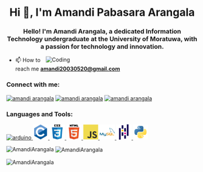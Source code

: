 <h1 align="center">Hi 👋, I'm Amandi Pabasara Arangala</h1>
<h3 align="center">Hello! I'm Amandi Arangala, a dedicated Information Technology undergraduate at the University of Moratuwa, with a passion for technology and innovation.</h3>
<img align = "right" alt="Coding" width="400" src="https://img.freepik.com/free-photo/programming-background-concept_23-2150170137.jpg">

<!--<p align="left"> <img src="https://komarev.com/ghpvc/?username=amandiarangala&label=Profile%20views&color=0e75b6&style=flat" alt="amandiarangala" /> </p>-->

- 📫 How to reach me **amandi20030520@gmail.com**

<h3 align="left">Connect with me:</h3>
<p align="left">
<a href="https://linkedin.com/in/amandiarangala" target="blank"><img align="center" src="https://raw.githubusercontent.com/rahuldkjain/github-profile-readme-generator/master/src/images/icons/Social/linked-in-alt.svg" alt="amandi arangala" height="30" width="40" /></a>
<a href="https://kaggle.com/amandiarangala" target="blank"><img align="center" src="https://raw.githubusercontent.com/rahuldkjain/github-profile-readme-generator/master/src/images/icons/Social/kaggle.svg" alt="amandi arangala" height="30" width="40" /></a>
<a href="https://www.hackerrank.com/amandi20030520" target="blank"><img align="center" src="https://raw.githubusercontent.com/rahuldkjain/github-profile-readme-generator/master/src/images/icons/Social/hackerrank.svg" alt="amandi arangala" height="30" width="40" /></a>
</p>

<h3 align="left">Languages and Tools:</h3>
<p align="left"> <a href="https://www.arduino.cc/" target="_blank" rel="noreferrer"> <img src="https://cdn.worldvectorlogo.com/logos/arduino-1.svg" alt="arduino" width="40" height="40"/> </a> <a href="https://www.cprogramming.com/" target="_blank" rel="noreferrer"> <img src="https://raw.githubusercontent.com/devicons/devicon/master/icons/c/c-original.svg" alt="c" width="40" height="40"/> </a> <a href="https://www.w3schools.com/css/" target="_blank" rel="noreferrer"> <img src="https://raw.githubusercontent.com/devicons/devicon/master/icons/css3/css3-original-wordmark.svg" alt="css3" width="40" height="40"/> </a> <a href="https://www.w3.org/html/" target="_blank" rel="noreferrer"> <img src="https://raw.githubusercontent.com/devicons/devicon/master/icons/html5/html5-original-wordmark.svg" alt="html5" width="40" height="40"/> </a> <a href="https://developer.mozilla.org/en-US/docs/Web/JavaScript" target="_blank" rel="noreferrer"> <img src="https://raw.githubusercontent.com/devicons/devicon/master/icons/javascript/javascript-original.svg" alt="javascript" width="40" height="40"/> </a> <a href="https://www.mysql.com/" target="_blank" rel="noreferrer"> <img src="https://raw.githubusercontent.com/devicons/devicon/master/icons/mysql/mysql-original-wordmark.svg" alt="mysql" width="40" height="40"/> </a> <a href="https://pandas.pydata.org/" target="_blank" rel="noreferrer"> <img src="https://raw.githubusercontent.com/devicons/devicon/2ae2a900d2f041da66e950e4d48052658d850630/icons/pandas/pandas-original.svg" alt="pandas" width="40" height="40"/> </a> <a href="https://www.python.org" target="_blank" rel="noreferrer"> <img src="https://raw.githubusercontent.com/devicons/devicon/master/icons/python/python-original.svg" alt="python" width="40" height="40"/> </a> </p>

<p><img align="left" src="https://github-readme-stats.vercel.app/api/top-langs?username=AmandiArangala&show_icons=true&locale=en&layout=compact" alt="AmandiArangala" /></p>

<p>&nbsp;<img align="center" src="https://github-readme-stats.vercel.app/api?username=AmandiArangala&show_icons=true&locale=en" alt="AmandiArangala" /></p>

<p><img align="center" src="https://github-readme-streak-stats.herokuapp.com/?user=AmandiArangala&" alt="AmandiArangala" /></p>
